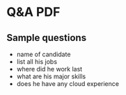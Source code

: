 # Q&A PDF

## Sample questions
- name of candidate
- list all his jobs
- where did he work last
- what are his major skills
- does he have any cloud experience